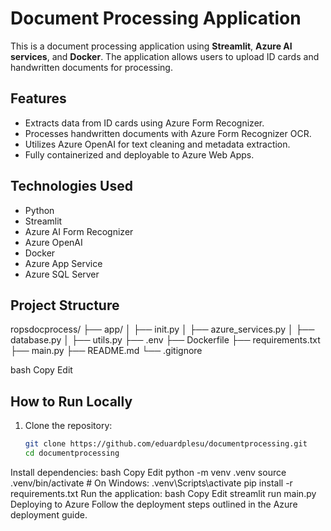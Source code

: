 # Document Processing Application

This is a document processing application using **Streamlit**, **Azure AI services**, and **Docker**. The application allows users to upload ID cards and handwritten documents for processing.

## Features
- Extracts data from ID cards using Azure Form Recognizer.
- Processes handwritten documents with Azure Form Recognizer OCR.
- Utilizes Azure OpenAI for text cleaning and metadata extraction.
- Fully containerized and deployable to Azure Web Apps.

## Technologies Used
- Python
- Streamlit
- Azure AI Form Recognizer
- Azure OpenAI
- Docker
- Azure App Service
- Azure SQL Server

## Project Structure
ropsdocprocess/ ├── app/ │ ├── init.py │ ├── azure_services.py │ ├── database.py │ ├── utils.py ├── .env ├── Dockerfile ├── requirements.txt ├── main.py ├── README.md └── .gitignore

bash
Copy
Edit

## How to Run Locally
1. Clone the repository:
   ```bash
   git clone https://github.com/eduardplesu/documentprocessing.git
   cd documentprocessing
Install dependencies:
bash
Copy
Edit
python -m venv .venv
source .venv/bin/activate  # On Windows: .venv\Scripts\activate
pip install -r requirements.txt
Run the application:
bash
Copy
Edit
streamlit run main.py
Deploying to Azure
Follow the deployment steps outlined in the Azure deployment guide.